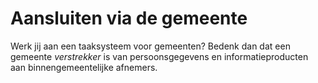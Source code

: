 # Aansluiten via de gemeente
Werk jij aan een taaksysteem voor gemeenten? Bedenk dan dat een gemeente *verstrekker* is van persoonsgegevens en informatieproducten aan binnengemeentelijke afnemers. 
